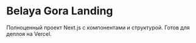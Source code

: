 # Belaya Gora Landing

Полноценный проект Next.js с компонентами и структурой. Готов для деплоя на Vercel.